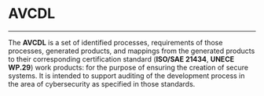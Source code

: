 # AVCDL
---
The <b>AVCDL</b> is a set of identified processes, requirements of those processes, generated products,
and mappings from the generated products to their corresponding certification standard (<b>ISO/SAE 21434</b>,
<b>UNECE WP.29</b>) work products: for the purpose of ensuring the creation of secure systems. It is intended
to support auditing of the development process in the area of cybersecurity as specified in those standards.
